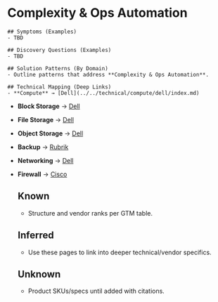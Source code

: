 # Complexity & Ops Automation
    ## Symptoms (Examples)
    - TBD

    ## Discovery Questions (Examples)
    - TBD

    ## Solution Patterns (By Domain)
    - Outline patterns that address **Complexity & Ops Automation**.

    ## Technical Mapping (Deep Links)
    - **Compute** → [Dell](../../technical/compute/dell/index.md)
- **Block Storage** → [Dell](../../technical/block-storage/dell/index.md)
- **File Storage** → [Dell](../../technical/file-storage/dell/index.md)
- **Object Storage** → [Dell](../../technical/object-storage/dell/index.md)
- **Backup** → [Rubrik](../../technical/backup/rubrik/index.md)
- **Networking** → [Dell](../../technical/networking/dell/index.md)
- **Firewall** → [Cisco](../../technical/firewall/cisco/index.md)

    ## Known
    - Structure and vendor ranks per GTM table.
    ## Inferred
    - Use these pages to link into deeper technical/vendor specifics.
    ## Unknown
    - Product SKUs/specs until added with citations.
